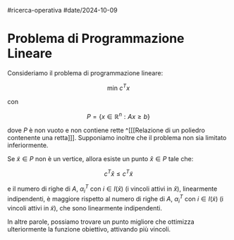#ricerca-operativa #date/2024-10-09 
# Problema di Programmazione Lineare

Consideriamo il problema di programmazione lineare:

$$
\text{min } c^T x
$$

con

$$
P = \{x \in \mathbb{R}^n : Ax \geq b\}
$$

dove $P$ è non vuoto e non contiene rette ^[[[Relazione di un poliedro contenente una retta]]]. Supponiamo inoltre che il problema non sia limitato inferiormente.

Se $\tilde{x} \in P$ non è un vertice, allora esiste un punto $\hat{x} \in P$ tale che:

$$
c^T \hat{x} \leq c^T \tilde{x}
$$

e il numero di righe di $A$, $\alpha_i^T$ con $i \in I(\hat{x})$ (i vincoli attivi in $\hat{x}$), linearmente indipendenti, è maggiore rispetto al numero di righe di $A$, $\alpha_i^T$ con $i \in I(\tilde{x})$ (i vincoli attivi in $\tilde{x}$), che sono linearmente indipendenti.

In altre parole, possiamo trovare un punto migliore che ottimizza ulteriormente la funzione obiettivo, attivando più vincoli.